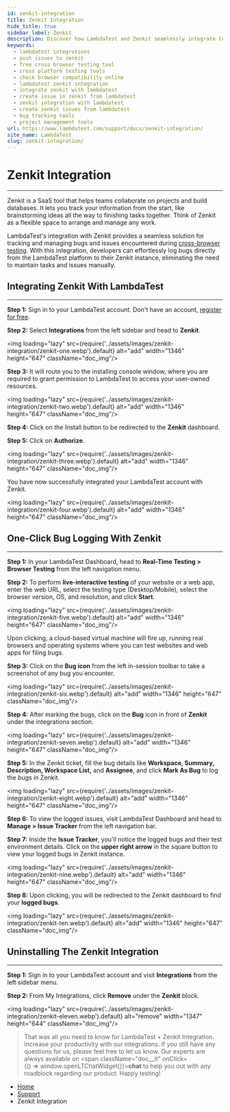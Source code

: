 ```yaml
---
id: zenkit-integration
title: Zenkit Integration
hide_title: true
sidebar_label: Zenkit 
description: Discover how LambdaTest and Zenkit seamlessly integrate to enhance your testing workflows. Dive into our support doc to leverage the power of both platforms for efficient bug tracking and collaboration.
keywords:
  - lambdatest integrations
  - push issues to zenkit
  - free cross browser testing tool
  - cross platform testing tools
  - check browser compatibility online
  - lambdatest zenkit integration
  - integrate zenkit with lambdatest
  - create issue in zenkit from lambdatest
  - zenkit integration with lambdatest
  - create zenkit issues from lambdatest
  - bug tracking tools
  - project management tools
url: https://www.lambdatest.com/support/docs/zenkit-integration/
site_name: LambdaTest
slug: zenkit-integration/
---
```


<script type="application/ld+json"
      dangerouslySetInnerHTML={{ __html: JSON.stringify({
       "@context": "https://schema.org",
        "@type": "BreadcrumbList",
        "itemListElement": [{
          "@type": "ListItem",
          "position": 1,
          "name": "LambdaTest",
          "item": "https://www.lambdatest.com"
        },{
          "@type": "ListItem",
          "position": 2,
          "name": "Support",
          "item": "https://www.lambdatest.com/support/docs/"
        },{
          "@type": "ListItem",
          "position": 3,
          "name": "Zenkit Integration",
          "item": "https://www.lambdatest.com/support/docs/zenkit-integration/"
        }]
      })
    }}
> 

</script>

# Zenkit Integration
***

Zenkit is a SaaS tool that helps teams collaborate on projects and build databases. It lets you track your information from the start, like brainstorming ideas all the way to finishing tasks together. Think of Zenkit as a flexible space to arrange and manage any work. 

<div className="ytframe"> 
<div className="youtube" data-embed="ZurBm9DvuFI">
    <div className="play-button"></div>
</div>
</div>

LambdaTest's integration with Zenkit provides a seamless solution for tracking and managing bugs and issues encountered during [cross-browser testing](https://www.lambdatest.com/online-browser-testing). With this integration, developers can effortlessly log bugs directly from the LambdaTest platform to their Zenkit instance, eliminating the need to maintain tasks and issues manually.

## Integrating Zenkit With LambdaTest
***

**Step 1:** Sign in to your LambdaTest account. Don't have an account, [register for free](https://accounts.lambdatest.com/register).

**Step 2:** Select **Integrations** from the left sidebar and head to **Zenkit**.

<img loading="lazy" src={require('../assets/images/zenkit-integration/zenkit-one.webp').default} alt="add" width="1346" height="647" className="doc_img"/>

**Step 3:** It will route you to the installing console window, where you are required to grant permission to LambdaTest to access your user-owned resources.

<img loading="lazy" src={require('../assets/images/zenkit-integration/zenkit-two.webp').default} alt="add" width="1346" height="647" className="doc_img"/>

**Step 4:** Click on the Install button to be redirected to the **Zenkit** dashboard. 

**Step 5:** Click on **Authorize**.

<img loading="lazy" src={require('../assets/images/zenkit-integration/zenkit-three.webp').default} alt="add" width="1346" height="647" className="doc_img"/>

You have now successfully integrated your LambdaTest account with Zenkit. 

<img loading="lazy" src={require('../assets/images/zenkit-integration/zenkit-four.webp').default} alt="add" width="1346" height="647" className="doc_img"/>


## One-Click Bug Logging With Zenkit
***

**Step 1:** In your LambdaTest Dashboard, head to **Real-Time Testing > Browser Testing** from the left navigation menu.

**Step 2:** To perform **live-interactive testing** of your website or a web app, enter the web URL, select the testing type (Desktop/Mobile), select the browser version, OS, and resolution, and click **Start**.

<img loading="lazy" src={require('../assets/images/zenkit-integration/zenkit-five.webp').default} alt="add" width="1346" height="647" className="doc_img"/>

Upon clicking, a cloud-based virtual machine will fire up, running real browsers and operating systems where you can test websites and web apps for filing bugs.

**Step 3:** Click on the **Bug icon** from the left in-session toolbar to take a screenshot of any bug you encounter. 

<img loading="lazy" src={require('../assets/images/zenkit-integration/zenkit-six.webp').default} alt="add" width="1346" height="647" className="doc_img"/>

**Step 4:** After marking the bugs, click on the **Bug** icon in front of **Zenkit** under the integrations section.

<img loading="lazy" src={require('../assets/images/zenkit-integration/zenkit-seven.webp').default} alt="add" width="1346" height="647" className="doc_img"/>

**Step 5:** In the Zenkit ticket, fill the bug details like **Workspace, Summary, Description, Workspace List,** and **Assignee**, and click **Mark As Bug** to log the bugs in Zenkit.

<img loading="lazy" src={require('../assets/images/zenkit-integration/zenkit-eight.webp').default} alt="add" width="1346" height="647" className="doc_img"/>

**Step 6:** To view the logged issues, visit LambdaTest Dashboard and head to **Manage > Issue Tracker** from the left navigation bar.


**Step 7:** Inside the **Issue Tracker**, you'll notice the logged bugs and their test environment details. Click on the **upper right arrow** in the square button to view your logged bugs in Zenkit instance.  

<img loading="lazy" src={require('../assets/images/zenkit-integration/zenkit-nine.webp').default} alt="add" width="1346" height="647" className="doc_img"/>

**Step 8:**  Upon clicking, you will be redirected to the Zenkit dashboard to find your **logged bugs**. 

<img loading="lazy" src={require('../assets/images/zenkit-integration/zenkit-ten.webp').default} alt="add" width="1346" height="647" className="doc_img"/>


## Uninstalling The Zenkit Integration

***

**Step 1:** Sign in to your LambdaTest account and visit **Integrations** from the left sidebar menu.

**Step 2:** From My Integrations, click **Remove** under the **Zenkit** block.

<img loading="lazy" src={require('../assets/images/zenkit-integration/zenkit-eleven.webp').default} alt="remove" width="1347" height="644" className="doc_img"/>

> That was all you need to know for LambdaTest + Zenkit Integration. Increase your productivity with our integrations. If you still have any questions for us, please feel free to let us know. Our experts are always available on <span className="doc__lt" onClick={() => window.openLTChatWidget()}>**chat**</span> to help you out with any roadblock regarding our product. Happy testing!


<nav aria-label="breadcrumbs">
  <ul className="breadcrumbs">
    <li className="breadcrumbs__item">
      <a className="breadcrumbs__link" href="https://www.lambdatest.com">
        Home
      </a>
    </li>
    <li className="breadcrumbs__item">
      <a className="breadcrumbs__link" target="_self" href="https://www.lambdatest.com/support/docs/">
        Support
      </a>
    </li>
    <li className="breadcrumbs__item breadcrumbs__item--active">
      <span className="breadcrumbs__link">
        Zenkit Integration
      </span>
    </li>
  </ul>
</nav>